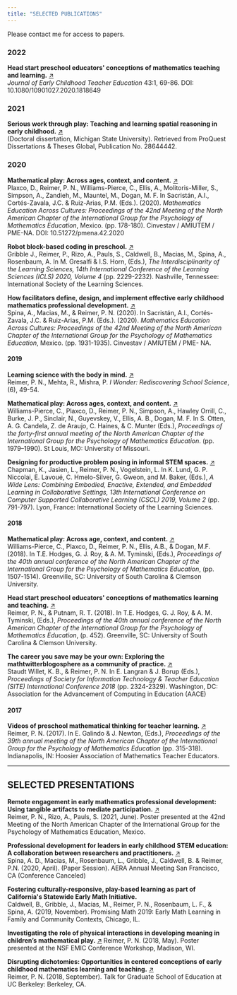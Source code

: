 ```yaml
---
title: "SELECTED PUBLICATIONS"
---
```

Please contact me for access to papers.

### 2022

**Head start preschool educators' conceptions of mathematics teaching and learning.** [↗](https://www.tandfonline.com/eprint/VAWMAQKFN9ZUX8EYT7SU/full?target=10.1080/10901027.2020.1818649)   
*Journal of Early Childhood Teacher Education* 43:1, 69-86. DOI: 10.1080/10901027.2020.1818649

### 2021

**Serious work through play: Teaching and learning spatial reasoning in early childhood.** [↗](https://www.dropbox.com/s/v2dun7m90f4bydc/proquest.dissertation.paulreimer.pdf?dl=0)     
(Doctoral dissertation, Michigan State University). Retrieved from ProQuest Dissertations & Theses Global, Publication No. 28644442.

### 2020

**Mathematical play: Across ages, context, and content.** [↗](https://pmena2020.cinvestav.mx/Portals/pmena2020/Proceedings/PMENA42-WG-1659729-Plaxco-et-al.pdf)    
Plaxco, D., Reimer, P. N., Williams-Pierce, C., Ellis, A., Molitoris-Miller, S., Simpson, A., Zandieh, M., Mauntel, M., Dogan, M. F. In Sacristán, A.I., Cortés-Zavala, J.C. & Ruiz-Arias, P.M. (Eds.). (2020). *Mathematics Education Across Cultures: Proceedings of the 42nd Meeting of the North American Chapter of the International Group for the Psychology of Mathematics Education*, Mexico. (pp. 178-180). Cinvestav / AMIUTEM / PME-NA. DOI: 10.51272/pmena.42.2020

**Robot block-based coding in preschool.** [↗](https://www.academia.edu/attachments/95952662/download_file?st=MTY3MjYyNTc5Miw3My4yMjAuNjguMjE4LDQ2MDg4MTEx&s=profile)    
Gribble J., Reimer, P., Rizo, A., Pauls, S., Caldwell, B., Macias, M., Spina, A., Rosenbaum, A. In M. Gresalfi & I.S. Horn, (Eds.), *The Interdisciplinarity of the Learning Sciences, 14th International Conference of the Learning Sciences (ICLS) 2020, Volume 4* (pp. 2229-2232). Nashville, Tennessee: International Society of the Learning Sciences.

**How facilitators define, design, and implement effective early childhood mathematics professional development.** [↗](https://www.academia.edu/attachments/80013367/download_file?st=MTY3MjYyNTc5Myw3My4yMjAuNjguMjE4LDQ2MDg4MTEx&s=profile&ct=MTY3MjYyNjEyMSwxNjcyNjI2NDA0LDQ2MDg4MTEx)    
Spina, A., Macias, M., & Reimer, P. N. (2020). In Sacristán, A.I., Cortés-Zavala, J.C. & Ruiz-Arias, P.M. (Eds.). (2020). *Mathematics Education Across Cultures: Proceedings of the 42nd Meeting of the North American Chapter of the International Group for the Psychology of Mathematics Education*, Mexico. (pp. 1931-1935). Cinvestav / AMIUTEM / PME- NA.

#### 2019

**Learning science with the body in mind.** [↗](https://www.dropbox.com/s/mrtht35hsh8bb3r/Learning%20Science%20with%20the%20Body%20in%20Mind.pdf?dl=0)  
Reimer, P. N., Mehta, R., Mishra, P.
*I Wonder: Rediscovering School Science*, (6), 49-54.

**Mathematical play: Across ages, context, and content.** [↗](https://www.dropbox.com/s/hahx9je72ewdodd/PMENA%2041%202019%20Proceedings.pdf?dl=0)   
Williams-Pierce, C., Plaxco, D., Reimer, P. N., Simpson, A., Hawley Orrill, C., Burke, J. P., Sinclair, N., Guyevskey, V., Ellis, A. B., Dogan, M. F. In S. Otten, A. G. Candela, Z. de Araujo, C. Haines, & C. Munter (Eds.), *Proceedings of the forty-first annual meeting of the North American Chapter of the International Group for the Psychology of Mathematics Education*. (pp. 1979–1990). St Louis, MO: University of Missouri.

**Designing for productive problem posing in informal STEM spaces.**  [↗](https://www.dropbox.com/s/ec3tqoexq2s6z75/CSCL-2019-Volume-2%20Reimer.pdf?dl=0)  
Chapman, K., Jasien, L., Reimer, P. N., Vogelstein, L. In K. Lund, G. P. Niccolai, E. Lavoué, C. Hmelo-Silver, G. Gweon, and M. Baker, (Eds.), *A Wide Lens: Combining Embodied, Enactive, Extended, and Embedded Learning in Collaborative Settings, 13th International Conference on Computer Supported Collaborative Learning (CSCL) 2019, Volume 2* (pp. 791-797). Lyon, France: International Society of the Learning Sciences.

#### 2018

**Mathematical play: Across age, context, and content.**  [↗](https://www.researchgate.net/profile/Paul-Reimer-6/publication/329196404_Mathematical_Play_Across_Ages_Context_and_Content/links/5bfc456e458515b41d10632e/Mathematical-Play-Across-Ages-Context-and-Content.pdf)  
Williams-Pierce, C., Plaxco, D., Reimer, P. N., Ellis, A.B., & Dogan, M.F. (2018). In T.E. Hodges, G. J. Roy, & A. M. Tyminski, (Eds.), *Proceedings of the 40th annual conference of the North American Chapter of the International Group for the Psychology of Mathematics Education*, (pp. 1507-1514). Greenville, SC: University of South Carolina & Clemson University.

**Head start preschool educators' conceptions of mathematics learning and teaching.** [↗](https://www.dropbox.com/s/oo9mgsnmil19l4s/Reimer+PMENA+2018+Proceedings.pdf?dl=0)    
Reimer, P. N., & Putnam, R. T. (2018). In T.E. Hodges, G. J. Roy, & A. M. Tyminski, (Eds.), *Proceedings of the 40th annual conference of the North American Chapter of the International Group for the Psychology of Mathematics Education*, (p. 452). Greenville, SC: University of South Carolina & Clemson University.

**The career you save may be your own: Exploring the mathtwitterblogosphere as a community of practice.**  [↗](https://www.researchgate.net/publication/325698920_The_Career_You_Save_May_Be_Your_Own_Exploring_the_mathtwitterblogosphere_as_a_Community_of_Practice#read)  
Staudt Willet, K. B., & Reimer, P. N. In E. Langran & J. Borup (Eds.), *Proceedings of Society for Information Technology & Teacher Education (SITE) International Conference 2018* (pp. 2324-2329). Washington, DC: Association for the Advancement of Computing in Education (AACE)

#### 2017

**Videos of preschool mathematical thinking for teacher learning.** [↗](https://www.academia.edu/attachments/56135253/download_file?st=MTY3MjYyNTc5Myw3My4yMjAuNjguMjE4LDQ2MDg4MTEx&s=profile)  
Reimer, P. N. (2017). In E. Galindo & J. Newton, (Eds.), *Proceedings of the 39th annual meeting of the North American Chapter of the International Group for the Psychology of Mathematics Education* (pp. 315-318). Indianapolis, IN: Hoosier Association of Mathematics Teacher Educators.

---

## SELECTED PRESENTATIONS

**Remote engagement in early mathematics professional development: Using tangible artifacts to mediate participation.**  [↗](https://www.academia.edu/attachments/83324746/download_file?st=MTY3MjYyNTc5Myw3My4yMjAuNjguMjE4LDQ2MDg4MTEx&s=profile)  
Reimer, P. N., Rizo, A., Pauls, S. (2021, June). Poster presented at the 42nd Meeting of the North American Chapter of the International Group for the Psychology of Mathematics Education, Mexico.

**Professional development for leaders in early childhood STEM education: A collaboration between researchers and practitioners.** [↗](http://tinyurl.com/v8hcw37)     
Spina, A. D., Macias, M., Rosenbaum, L., Gribble, J., Caldwell, B. & Reimer, P.N. (2020, April). (Paper Session). AERA Annual Meeting San Francisco, CA (Conference Canceled)
 
**Fostering culturally-responsive, play-based learning as part of California's Statewide Early Math Initiative.**  
Caldwell, B., Gribble, J., Macias, M., Reimer, P. N., Rosenbaum, L. F., & Spina, A. (2019, November). Promising Math 2019: Early Math Learning in Family and Community Contexts, Chicago, IL. 

**Investigating the role of physical interactions in developing meaning in children’s mathematical play.** [↗](https://www.dropbox.com/s/e0ip5h6yxhxew0l/Poster.physinteractionschildrenmathplay.Reimer.pdf?dl=0) 
Reimer, P. N. (2018, May). Poster presented at the NSF EMIC Conference Workshop, Madison, WI. 

**Disrupting dichotomies: Opportunities in centered conceptions of early childhood mathematics learning and teaching.** [↗](https://www.youtube.com/watch?v=QyWAGexs8Mkwww.youtube.com/watch?v=QyWAGexs8Mk)    
Reimer, P. N. (2018, September). Talk for Graduate School of Education at UC Berkeley: Berkeley, CA.

